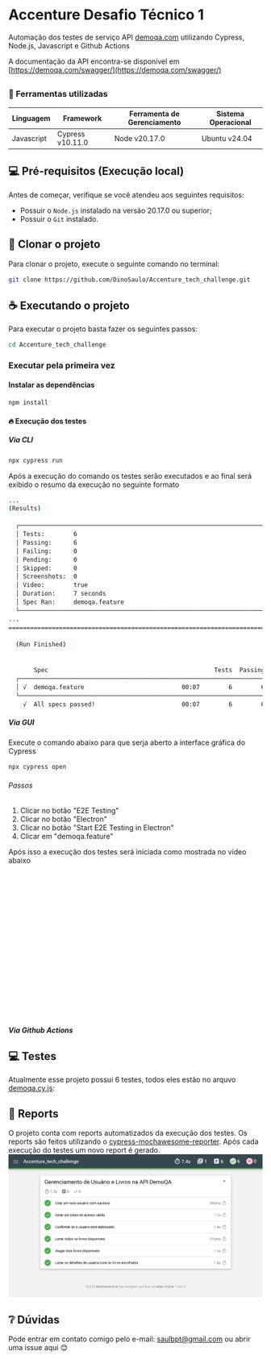 # Accenture Desafio Técnico 1

Automação dos testes de serviço API [demoqa.com](https://demoqa.com/swagger/) utilizando Cypress, Node.js, Javascript e Github Actions

A documentação da API encontra-se disponível em [https://demoqa.com/swagger/](https://demoqa.com/swagger/)

##

<!--- Utilizando o exemplos do repositório https://github.com/iuricode/readme-template para esse README.md --->

###  📝 Ferramentas utilizadas
| Linguagem     | Framework          | Ferramenta de Gerenciamento | Sistema Operacional  |
|---------------|--------------------|-----------------------------|----------------------|
| Javascript    | Cypress v10.11.0   | Node v20.17.0               | Ubuntu v24.04        |

## 💻 Pré-requisitos (Execução local)

Antes de começar, verifique se você atendeu aos seguintes requisitos:

* Possuir o `Node.js` instalado na versão 20.17.0 ou superior;
* Possuir o `Git` instalado.

## 🚀 Clonar o projeto

Para clonar o projeto, execute o seguinte comando no terminal:


``` bash
git clone https://github.com/DinoSaulo/Accenture_tech_challenge.git
```

## ☕ Executando o projeto

Para executar o projeto basta fazer os seguintes passos:

```bash
cd Accenture_tech_challenge
```

### Executar pela primeira vez

#### Instalar as dependências

```bash
npm install
```

#### 🔥 Execução dos testes

##### Via CLI

```bash
npx cypress run
```
Após a execução do comando os testes serão executados e ao final será exibido o resumo da execução no seguinte formato
```bash
...
(Results)

  ┌────────────────────────────────────────────────────────────────────────────────────────────────┐
  │ Tests:        6                                                                                │
  │ Passing:      6                                                                                │
  │ Failing:      0                                                                                │
  │ Pending:      0                                                                                │
  │ Skipped:      0                                                                                │
  │ Screenshots:  0                                                                                │
  │ Video:        true                                                                             │
  │ Duration:     7 seconds                                                                        │
  │ Spec Ran:     demoqa.feature                                                                   │
  └────────────────────────────────────────────────────────────────────────────────────────────────┘
...
====================================================================================================

  (Run Finished)


       Spec                                              Tests  Passing  Failing  Pending  Skipped
  ┌────────────────────────────────────────────────────────────────────────────────────────────────┐
  │ √  demoqa.feature                           00:07        6        6        -        -        - │
  └────────────────────────────────────────────────────────────────────────────────────────────────┘
    √  All specs passed!                        00:07        6        6        -        -        -
```

##### Via GUI

Execute o comando abaixo para que serja aberto a interface gráfica do Cypress
```bash
npx cypress open
```

###### Passos

1. Clicar no botão "E2E Testing"
2. Clicar no botão "Electron"
3. Clicar no botão "Start E2E Testing in Electron"
4. Clicar em "demoqa.feature"

Após isso a execução dos testes será iniciada como mostrada no vídeo abaixo

![switch_de_testes](/cypress/videos/demoqa.feature.gif "Switch de testes")


##### Via Github Actions

<!--- TODO --->

## 💻 Testes

Atualmente esse projeto possui 6 testes, todos eles estão no arquvo [demoqa.cy.js](./cypress/e2e/demoqa/demoqa.cy.js):

## 📶 Reports

O projeto conta com reports automatizados da execução dos testes. Os reports são feitos utilizando o [cypress-mochawesome-reporter](https://www.npmjs.com/package/cypress-mochawesome-reporter).
Após cada execução do testes um novo report é gerado.
![test_resport](/cypress/reports/mochawesome_print.png "Report da execução dos testes")

## ❔ Dúvidas

Pode entrar em contato comigo pelo e-mail: saulbpt@gmail.com ou abrir uma issue aqui 😊

